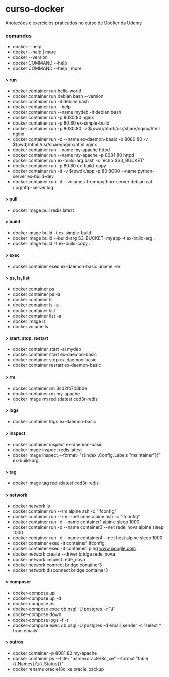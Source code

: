 # curso-docker
Anotações e exercícios praticados no curso de Docker da Udemy  
  
  
### comandos
- docker --help  
- docker --help | more  
- docker --version  
- docker COMMAND --help  
- docker COMMAND --help | more  

#### > run
- docker container run hello-world  
- docker container run debian bash --version  
- docker container run -it debian bash  
- docker container run --help  
- docker container run --name mydeb -it debian bash    
- docker container run -p 8080:80 nginx    
- docker container run -p 80:80 ex-simple-build  
- docker container run -p 8080:80 -v $(pwd)/html:/usr/share/nginx/html nginx     
- docker container run -d --name ex-daemon-basic -p 8080:80 -v $(pwd)/html:/usr/share/nginx/html nginx  
- docker container run --name my-apache httpd  
- docker container run --name my-apache -p 8081:80 httpd 
- docker container run ex-build-arg bash -c 'echo $S3_BUCKET'   
- docker container run -p 80:80 ex-build-copy  
- docker container run -it -v $(pwd):/app -p 80:8000 --name python-server ex-build-dev  
- docker container run -it --volumes-from=python-server debian cat /log/http-server.log  

#### > pull
- docker image pull redis:latest  

#### > build
- docker image build -t ex-simple-build .  
- docker image build --build-arg S3_BUCKET=myapp -t ex-build-arg .  
- docker image build -t ex-build-copy .  

#### > exec
- docker container exec ex-daemon-basic uname -or   

#### > ps, ls, list
- docker container ps  
- docker container ps -a  
- docker container ls  
- docker container ls -a  
- docker container list  
- docker container list -a  
- docker image ls  
- docker volume ls  

#### > start, stop, restart
- docker container start -ai mydeb  
- docker container start ex-daemon-basic  
- docker container stop ex-daemon-basic  
- docker container restart ex-daemon-basic  

#### > rm
- docker container rm 3cd2f4743b0e  
- docker container rm my-apache  
- docker image rm redis:latest cod3r-redis  

#### > logs
- docker container logs ex-daemon-basic  

#### > inspect
- docker container inspect ex-daemon-basic  
- docker image inspect redis:latest  
- docker image inspect --format="{{index .Config.Labels \"maintainer\"}}" ex-build-arg  

#### > tag
- docker image tag redis:latest cod3r-redis  
  
#### > network  
- docker network ls  
- docker container run --rm alpine ash -c "ifconfig"  
- docker container run --rm --net none alpine ash -c "ifconfig"  
- docker container run -d --name container1 alpine sleep 1000  
- docker container run -d --name container3 --net rede_nova alpine sleep 1000  
- docker container run -d --name container4 --net host alpine sleep 1000  
- docker container exec -it container1 ifconfig  
- docker container exec -it container1 ping www.google.com   
- docker network create --driver bridge rede_nova  
- docker network inspect rede_nova  
- docker network connect bridge container3  
- docker network disconnect bridge container3  

#### > composer
- docker-compose up  
- docker-compose up -d  
- docker-compose ps  
- docker-compose exec db psql -U postgres -c '\l'  
- docker-compose down  
- docker-compose logs -f -t  
- docker-compose exec db psql -U postgres -d email_sender -c 'select * from emails'  
  
#### > outros
- docker container -p 8081:80 my-apache  
- docker container ps --filter "name=oracle18c_xe" --format "table {{.Names}}\t{{.Status}}"  
- docker rename oracle18c_xe oracle_backup  
    
